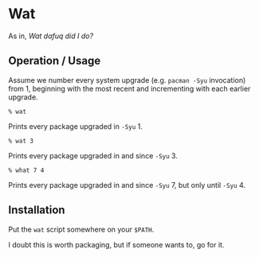 # Wat

As in, *Wat dafuq did I do?*

## Operation / Usage

Assume we number every system upgrade (e.g. `pacman -Syu` invocation) from 1,
beginning with the most recent and incrementing with each earlier upgrade.

```
% wat
```

Prints every package upgraded in `-Syu` 1.

```
% wat 3
```

Prints every package upgraded in and since `-Syu` 3.

```
% what 7 4
```

Prints every package upgraded in and since `-Syu` 7, but only until `-Syu` 4.

## Installation

Put the `wat` script somewhere on your `$PATH`.

I doubt this is worth packaging, but if someone wants to, go for it.
